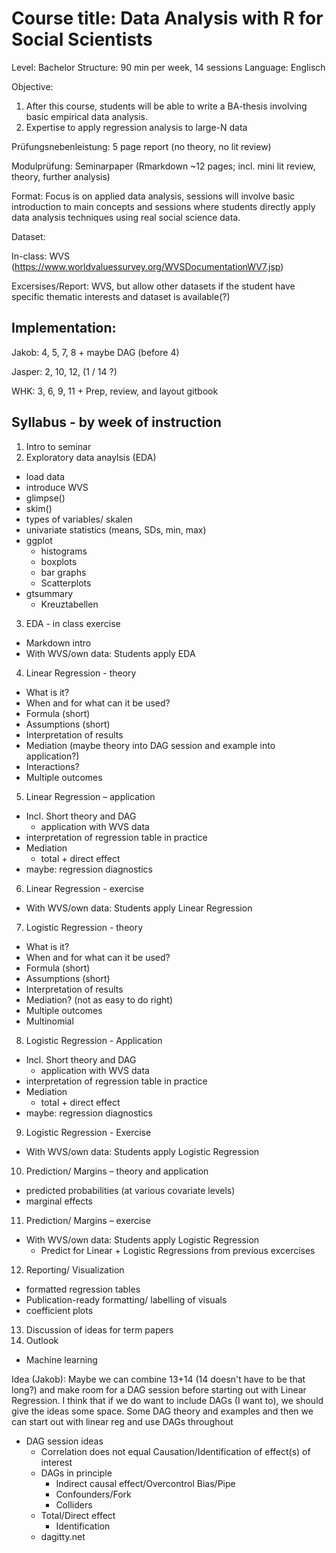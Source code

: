# Course title: Data Analysis with R for Social Scientists

Level: Bachelor
Structure: 90 min per week, 14 sessions
Language: Englisch

Objective: 
1.	After this course, students will be able to write a BA-thesis involving basic empirical data analysis. 
2.	Expertise to apply regression analysis to large-N data

Prüfungsnebenleistung:
5 page report (no theory, no lit review) 

Modulprüfung:
Seminarpaper (Rmarkdown ~12 pages; incl. mini lit review, theory, further analysis)

Format:
Focus is on applied data analysis, sessions will involve basic introduction to main concepts and sessions where students directly apply data analysis techniques using real social science data.

Dataset: 

In-class: WVS (https://www.worldvaluessurvey.org/WVSDocumentationWV7.jsp)

Excersises/Report: WVS, but allow other datasets if the student have specific thematic
interests and dataset is available(?)


## Implementation: 

Jakob:	4, 5, 7, 8 + maybe DAG (before 4)

Jasper: 2, 10, 12, (1 / 14 ?)

WHK: 3, 6, 9, 11 + Prep, review, and layout gitbook


## Syllabus - by week of instruction
1. Intro to seminar
2. Exploratory data anaylsis (EDA)
  *	load data
  *	introduce WVS
  *	glimpse()
  *	skim()
  *	types of variables/ skalen
  *	univariate statistics (means, SDs, min, max)
  * ggplot
    *	histograms
    *	boxplots
    *	bar graphs
    *	Scatterplots
  * gtsummary
    *	Kreuztabellen
3. EDA - in class exercise
  *	Markdown intro
  *	With WVS/own data: Students apply EDA
4. Linear Regression - theory
  *	What is it?
  *	When and for what can it be used?
  * Formula (short)
  *	Assumptions (short)
  *	Interpretation of results
  *	Mediation (maybe theory into DAG session and example into application?)
  * Interactions?
  *	Multiple outcomes
5. Linear Regression – application
  *	Incl. Short theory and DAG
    *	application with WVS data
  *	interpretation of regression table in practice
  * Mediation
    * total + direct effect
  * maybe: regression diagnostics
6. Linear Regression - exercise
  *	With WVS/own data: Students apply Linear Regression
7. Logistic Regression - theory
  *	What is it?
  *	When and for what can it be used?
  * Formula (short)
  *	Assumptions (short)
  *	Interpretation of results
  *	Mediation? (not as easy to do right)
  *	Multiple outcomes
  * Multinomial
8. Logistic Regression - Application
  *	Incl. Short theory and DAG
    *	application with WVS data
  *	interpretation of regression table in practice
  * Mediation
    * total + direct effect
  * maybe: regression diagnostics
9.	Logistic Regression - Exercise
  *	With WVS/own data: Students apply Logistic Regression
10.	Prediction/ Margins – theory and application
  *	predicted probabilities (at various covariate levels)
  *	marginal effects
11.	Prediction/ Margins – exercise 
  *	With WVS/own data: Students apply Logistic Regression
    * Predict for Linear + Logistic Regressions from previous excercises 
12.	Reporting/ Visualization
  *	formatted regression tables
  *	Publication-ready formatting/ labelling of visuals
  *	coefficient plots
13.	Discussion of ideas for term papers
14.	Outlook
  *	Machine learning


Idea (Jakob): Maybe we can combine 13+14 (14 doesn't have to be that long?) and
make room for a DAG session before starting out with Linear Regression. I think
that if we do want to include DAGs (I want to), we should give the ideas some
space. Some DAG theory and examples and then we can start out with linear reg
and use DAGs throughout

* DAG session ideas
  * Correlation does not equal Causation/Identification of effect(s) of interest
  * DAGs in principle
    * Indirect causal effect/Overcontrol Bias/Pipe
    * Confounders/Fork
    * Colliders
  * Total/Direct effect
    * Identification
  * dagitty.net
  